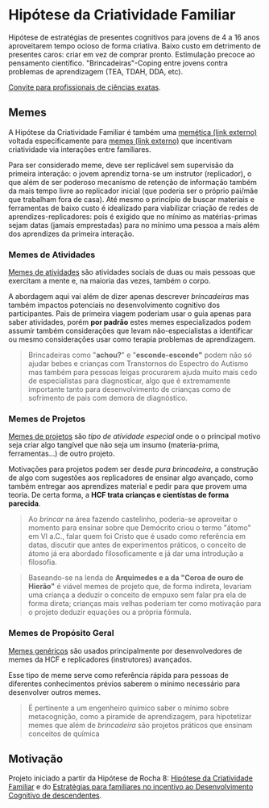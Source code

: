 # Hipótese da Criatividade Familiar

Hipótese de estratégias de presentes cognitivos para jovens de 4 a 16 anos
aproveitarem tempo ocioso de forma criativa. Baixo custo em detrimento de
presentes caros: criar em vez de comprar pronto. Estimulação precoce ao
pensamento científico. "Brincadeiras"-Coping entre jovens contra problemas de
aprendizagem (TEA, TDAH, DDA, etc).

[Convite para profissionais de ciências exatas](cta/stem.md).

<!--
Hipótese de abordagem de incentivo a criatividade através de familiares. Visa
aproveitar relações pessoais para, de forma descentralizada e **focada
em retenção da informação**, ensino entre seus pares. Um conhecimento deve ser
planejado para ser replicado imediatamente pela pessoa que aprendeu sem
supervisão. _Não existe professor_: **todos são professores**; a maior retenção
possível de informação está no ato de ensinar.
-->

## Memes

A Hipótese da Criatividade Familiar é também uma [memética (link externo)](https://pt.wikipedia.org/wiki/Mem%C3%A9tica)
voltada especificamente para [memes (link externo)](https://pt.wikipedia.org/wiki/Meme)
que incentivam criatividade via interações entre familiares.

Para ser considerado meme, deve ser replicável sem supervisão da primeira
interação: o jovem aprendiz torna-se um instrutor (replicador), o que além de
ser poderoso mecanismo de retenção de informação também da mais tempo livre
ao replicador inicial (que poderia ser o próprio pai/mãe que trabalham fora de
casa). Até mesmo o princípio de buscar materiais e ferramentas de baixo custo
é idealizado para viabilizar criação de redes de aprendizes-replicadores: pois
é exigido que no mínimo as matérias-primas sejam datas (jamais emprestadas)
para no mínimo uma pessoa a mais além dos aprendizes da primeira interação.

### Memes de Atividades

[Memes de atividades](atividade/index.md) são atividades sociais de duas ou mais
pessoas que exercitam a mente e, na maioria das vezes, também o corpo.

A abordagem aqui vai além de dizer apenas descrever _brincadeiras_ mas também
impactos potenciais no desenvolvimento cognitivo dos participantes. Pais
de primeira viagem poderiam usar o guia apenas para saber atividades, porém
**por padrão** estes memes especializados podem assumir também considerações
que levam não-especialistas a identificar ou mesmo considerações usar como
terapia problemas de aprendizagem.

> Brincadeiras como "**achou?**" e "**esconde-esconde"** podem não só ajudar
> bebes e crianças com Transtornos do Espectro do
> Autismo mas também para pessoas leigas procurarem ajuda muito mais cedo de
> especialistas para diagnosticar, algo que é extremamente importante tanto
> para desenvolvimento de crianças como de sofrimento de pais com demora de
> diagnóstico.

### Memes de Projetos

[Memes de projetos](projeto/index.md) são _tipo de atividade especial_ onde o
o principal motivo seja criar algo tangível que não seja um insumo
(materia-prima, ferramentas...) de outro projeto.

Motivações para projetos podem ser desde _pura brincadeira_, a construção de
algo com sugestões aos replicadores de ensinar algo avançado, como também
entregar aos aprendizes material e pedir para que provem uma teoria. De certa
forma, a **HCF trata crianças e cientístas de forma parecida**.

> Ao _brincar_ na área fazendo castelinho, poderia-se aproveitar o momento para
> ensinar sobre que Demócrito criou o termo "átomo" em VI a.C., falar quem
> foi Cristo que é usado como referência em datas, discutir que antes de
> experimentos práticos, o conceito de átomo já era abordado filosoficamente
> e já dar uma introdução a filosofia.

> Baseando-se na lenda de **Arquimedes e a da "Coroa de ouro de Hierão"** é
> viável memes de projeto que, de forma indireta, levariam uma criança a
> deduzir o conceito de empuxo sem falar pra ela de forma direta; crianças
> mais velhas poderiam ter como motivação para o projeto deduzir equações
> ou a própria fórmula.

### Memes de Propósito Geral
[Memes genéricos](meme/index.md) são usados principalmente por desenvolvedores
de memes da HCF e replicadores (instrutores) avançados.

Esse tipo de meme serve como referência rápida para pessoas de diferentes
conhecimentos prévios saberem o mínimo necessário para desenvolver outros
memes.

> É pertinente a um engenheiro químico saber o mínimo sobre metacognição, como
> a piramide de aprendizagem, para hipotetizar memes que além de _brincadeira_
> são projetos práticos que ensinam conceitos de química

<!--

## Premissas

Veja [lista de premissas](premissas.md).

-->

## Motivação

Projeto iniciado a partir da Hipótese de Rocha 8: [Hipótese da Criatividade
Familiar](https://github.com/fititnt/hipoteses-de-rocha)
e do [Estratégias para familiares no incentivo ao Desenvolvimento
Cognitivo de descendentes](https://github.com/fititnt/presente-cognitivo).

